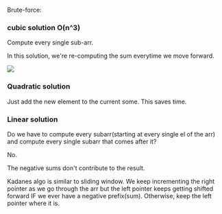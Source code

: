 Brute-force:

### cubic solution O(n^3)
Compute every single sub-arr.

In this solution, we're re-computing the sum everytime we move forward.

![](./53-1.png)

### Quadratic solution
Just add the new element to the current some. This saves time.

### Linear solution
Do we have to compute every subarr(starting at every single el of the arr) and compute every single subarr that comes after it?

No.

The negative sums don't contribute to the result.

Kadanes algo is similar to sliding window. We keep incrementing the right pointer as we go through the arr but the left pointer
keeps getting shifted forward IF we ever have a negative prefix(sum). Otherwise, keep the left pointer where it is.